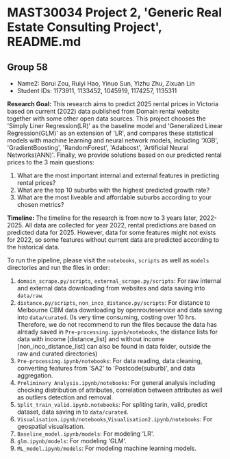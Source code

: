 # MAST30034 Project 2, 'Generic Real Estate Consulting Project', README.md
## Group 58
- Name2: Borui Zou, Ruiyi Hao, Yinuo Sun, Yizhu Zhu, Zixuan Lin 
- Student IDs: 1173911, 1133452, 1045919, 1174257, 1135311

**Research Goal:** This research aims to predict 2025 rental prices in Victoria based on current (2022) data published from Domain rental website together with some other open data sources. This project chooses the 'Simply Liner Regression(LR)' as the baseline model and 'Generalized Linear Regression(GLM)' as an extension of 'LR', and compares these statistical models with machine learning and neural network models, including 'XGB', 'GradientBoosting', 'RandomForest', 'Adaboost', 'Artificial Neural Networks(ANN)'. Finally, we provide solutions based on our predicted rental prices to the 3 main questions:

1. What are the most important internal and external features in predicting rental prices? 
2. What are the top 10 suburbs with the highest predicted growth rate?
3. What are the most liveable and affordable suburbs according to your chosen metrics?


**Timeline:** The timeline for the research is from now to 3 years later, 2022-2025. All data are collected for year 2022, rental predictions are based on predicted data for 2025. However, data for some features might not exists for 2022, so some features without current data are predicted according to the historical data.

To run the pipeline, please visit the `notebooks`, `scripts` as well as `models` directories and run the files in order:
1. `domain_scrape.py/scripts`, `external_scrape.py/scripts`: For raw internal and external data downloading from websites and data saving into `data/raw`.
2. `distance.py/scripts`, `non_inco_distance.py/scripts`: For distance to Melbourne CBM data downloading by openrouteservice and data saving into `data/curated`. (Is very time consuming, costing over 10 hrs. Therefore, we do not recommend to run the files because the data has already saved in `Pre-processing.ipynb/notebooks`, the distance lists for data with income [distance_list] and without income [non_inco_distance_list] can also be found in data folder, outside the raw and curated directories)
3. `Pre-processing.ipynb/notebooks`: For data reading, data cleaning, converting features from 'SA2' to 'Postcode(suburb)', and data aggregation.
4. `Preliminary Analysis.ipynb/notebooks`: For general analysis including checking distribution of attributes, correlation between attributes as well as outliers detection and removal.
5. `Split_train_valid.ipynb.notebooks`: For spliting tarin, valid, predict dataset, data saving in to `data/curated`.
6. `Visualisation.ipynb/notebooks`,`Visualisation2.ipynb/notebooks`: For geospatial visualisation.
7. `Baseline_model.ipynb/models`: For modeling 'LR'.
8. `glm.ipynb/models`: For modeling 'GLM'.
9. `ML_model.ipynb/models`: For modeling machine learning models.
